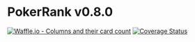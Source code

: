 # PokerRank v0.8.0

[![Waffle.io - Columns and their card count](https://badge.waffle.io/notmarkmiranda/v0.8.0.svg?columns=all)](https://waffle.io/notmarkmiranda/v0.8.0)
[![Coverage Status](https://coveralls.io/repos/github/notmarkmiranda/v0.8.0/badge.svg?branch=master)](https://coveralls.io/github/notmarkmiranda/v0.8.0?branch=master)

